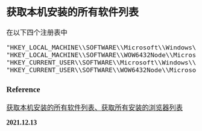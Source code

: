 <font size=4 face='楷体'>

## 获取本机安装的所有软件列表

在以下四个注册表中

```
"HKEY_LOCAL_MACHINE\\SOFTWARE\\Microsoft\\Windows\\CurrentVersion\\Uninstall"
"HKEY_LOCAL_MACHINE\\SOFTWARE\\WOW6432Node\\Microsoft\\Windows\\CurrentVersion\\Uninstall"
"HKEY_CURRENT_USER\\SOFTWARE\\Microsoft\\Windows\\CurrentVersion\\Uninstall"
"HKEY_CURRENT_USER\\SOFTWARE\\WOW6432Node\\Microsoft\\Windows\\CurrentVersion\\Uninstall"
```

### Reference

[获取本机安装的所有软件列表、获取所有安装的浏览器列表](https://blog.csdn.net/startl/article/details/114922815)

**2021.12.13**

